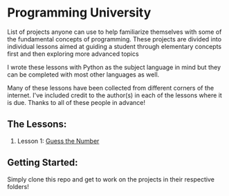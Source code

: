 # Programming University

List of projects anyone can use to help familiarize themselves with some of the
fundamental concepts of programming. These projects are divided into individual
lessons aimed at guiding a student through elementary concepts first and then
exploring more advanced topics

I wrote these lessons with Python as the subject language in mind but they can
be completed with most other languages as well.

Many of these lessons have been collected from different corners of the
internet. I've included credit to the author(s) in each of the lessons where it
is due. Thanks to all of these people in advance!


## The Lessons:

1. Lesson 1: [Guess the Number](Lesson1/README.md)


## Getting Started:

Simply clone this repo and get to work on the projects in their respective
folders!
